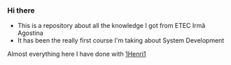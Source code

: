 ### Hi there
- This is a repository about all the knowledge I got from ETEC Irmã Agostina
- It has been the really first course I'm taking about System Development

Almost everything here I have done with <a href="https://github.com/1Henri1" target="_blank">1Henri1</a>